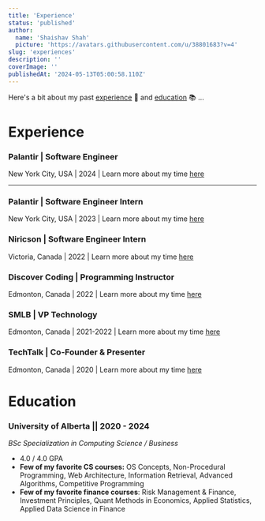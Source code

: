 ```yaml
---
title: 'Experience'
status: 'published'
author:
  name: 'Shaishav Shah'
  picture: 'https://avatars.githubusercontent.com/u/38801683?v=4'
slug: 'experiences'
description: ''
coverImage: ''
publishedAt: '2024-05-13T05:00:58.110Z'
---
```


Here's a bit about my past [experience](#experience) 🔨 and [education](#education) 📚 …

# Experience

### Palantir | Software Engineer

New York City, USA | 2024 | Learn more about my time [here](/jobs/palantir-fulltime)

---

### Palantir | Software Engineer Intern

New York City, USA | 2023 | Learn more about my time [here](/jobs/palantir-internship)

### Niricson | Software Engineer Intern

Victoria, Canada | 2022 | Learn more about my time [here](/jobs/niricson)

### Discover Coding | Programming Instructor

Edmonton, Canada | 2022 | Learn more about my time [here](/jobs/discover-coding)

### SMLB | VP Technology

Edmonton, Canada | 2021-2022 | Learn more about my time [here](/jobs/smlb)

### TechTalk | Co-Founder & Presenter

Edmonton, Canada | 2020 | Learn more about my time [here](/jobs/techtalk)

# Education

### University of Alberta || 2020 - 2024

*BSc Specialization in Computing Science / Business*

- 4.0 / 4.0 GPA
- **Few of my favorite CS courses:** OS Concepts, Non-Procedural Programming, Web Architecture, Information Retrieval, Advanced Algorithms, Competitive Programming
- **Few of my favorite finance courses**: Risk Management & Finance, Investment Principles, Quant Methods in Economics, Applied Statistics, Applied Data Science in Finance